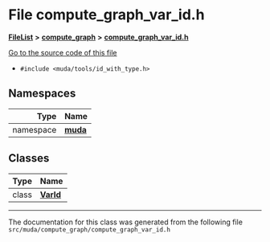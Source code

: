 

# File compute\_graph\_var\_id.h



[**FileList**](files.md) **>** [**compute\_graph**](dir_b4aad8ec408afb185bc8426846668e86.md) **>** [**compute\_graph\_var\_id.h**](compute__graph__var__id_8h.md)

[Go to the source code of this file](compute__graph__var__id_8h_source.md)



* `#include <muda/tools/id_with_type.h>`













## Namespaces

| Type | Name |
| ---: | :--- |
| namespace | [**muda**](namespacemuda.md) <br> |


## Classes

| Type | Name |
| ---: | :--- |
| class | [**VarId**](classmuda_1_1_var_id.md) <br> |



















































------------------------------
The documentation for this class was generated from the following file `src/muda/compute_graph/compute_graph_var_id.h`


